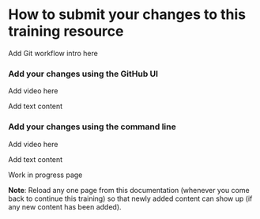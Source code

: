 # How to submit your changes to this training resource

Add Git workflow intro here

### Add your changes using the GitHub UI&#x20;

Add video here

Add text content

### Add your changes using the command line

Add video here

Add text content



Work in progress page

**Note**: Reload any one page from this documentation (whenever you come back to continue this training) so that newly added content can show up (if any new content has been added).
